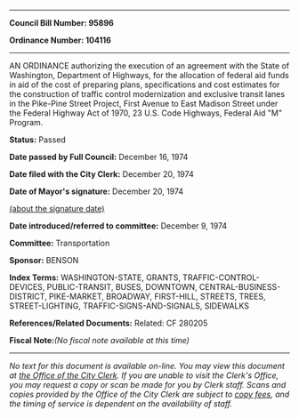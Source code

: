 

********

**Council Bill Number: 95896**
   
**Ordinance Number: 104116**
********

 AN ORDINANCE authorizing the execution of an agreement with the State of Washington, Department of Highways, for the allocation of federal aid funds in aid of the cost of preparing plans, specifications and cost estimates for the construction of traffic control modernization and exclusive transit lanes in the Pike-Pine Street Project, First Avenue to East Madison Street under the Federal Highway Act of 1970, 23 U.S. Code Highways, Federal Aid "M" Program.

**Status:** Passed
   
**Date passed by Full Council:** December 16, 1974
   
**Date filed with the City Clerk:** December 20, 1974
   
**Date of Mayor's signature:** December 20, 1974
   
[(about the signature date)](/~public/approvaldate.htm)
   
   
   
**Date introduced/referred to committee:** December 9, 1974
   
**Committee:** Transportation
   
**Sponsor:** BENSON
   
   
**Index Terms:** WASHINGTON-STATE, GRANTS, TRAFFIC-CONTROL-DEVICES, PUBLIC-TRANSIT, BUSES, DOWNTOWN, CENTRAL-BUSINESS-DISTRICT, PIKE-MARKET, BROADWAY, FIRST-HILL, STREETS, TREES, STREET-LIGHTING, TRAFFIC-SIGNS-AND-SIGNALS, SIDEWALKS

**References/Related Documents:** Related: CF 280205

**Fiscal Note:**_(No fiscal note available at this time)_
********

_No text for this document is available on-line. You may view this document at [the Office of the City Clerk](http://www.seattle.gov/leg/clerk/contactUs.htm). If you are unable to visit the Clerk's Office, you may request a copy or scan be made for you by Clerk staff. Scans and copies provided by the Office of the City Clerk are subject to [copy fees](http://clerk.seattle.gov/~public/clerkfees.htm), and the timing of service is dependent on the availability of staff._

